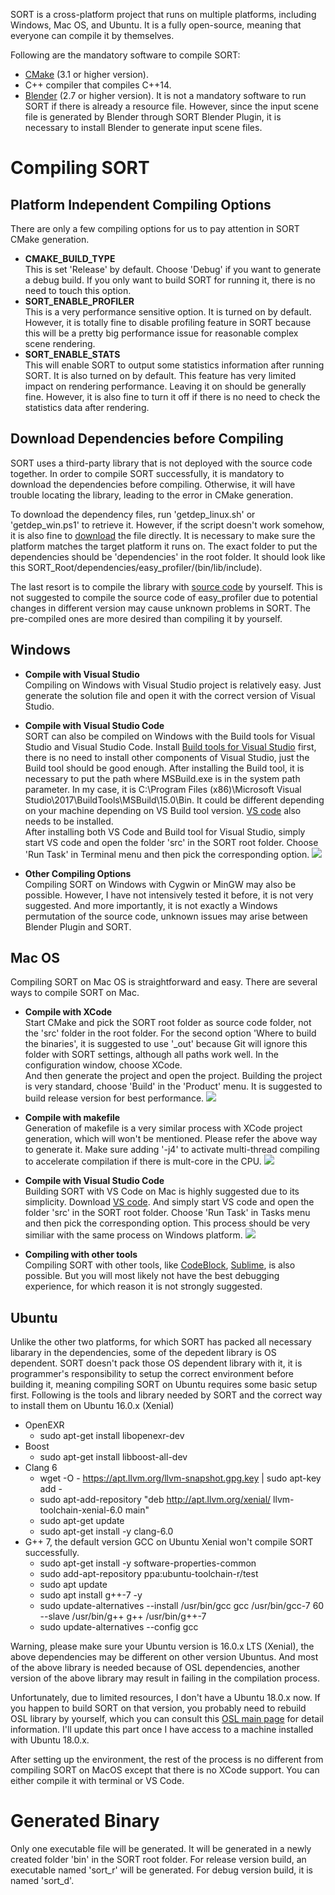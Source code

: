 SORT is a cross-platform project that runs on multiple platforms, including Windows, Mac OS, and Ubuntu.
It is a fully open-source, meaning that everyone can compile it by themselves.

Following are the mandatory software to compile SORT:
* [CMake](https://cmake.org/) (3.1 or higher version).
* C++ compiler that compiles C++14.
* [Blender](https://www.blender.org/) (2.7 or higher version). It is not a mandatory software to run SORT if there is already a resource file. However, since the input scene file is generated by Blender through SORT Blender Plugin, it is necessary to install Blender to generate input scene files.

# Compiling SORT

## Platform Independent Compiling Options
There are only a few compiling options for us to pay attention in SORT CMake generation.

* **CMAKE_BUILD_TYPE**  
This is set 'Release' by default. Choose 'Debug' if you want to generate a debug build. If you only want to build SORT for running it, there is no need to touch this option.
* **SORT_ENABLE_PROFILER**  
This is a very performance sensitive option. It is turned on by default. However, it is totally fine to disable profiling feature in SORT because this will be a pretty big performance issue for reasonable complex scene rendering.
* **SORT_ENABLE_STATS**  
This will enable SORT to output some statistics information after running SORT. It is also turned on by default.
This feature has very limited impact on rendering performance. Leaving it on should be generally fine. However, it is also fine to turn it off if there is no need to check the statistics data after rendering.

## Download Dependencies before Compiling
SORT uses a third-party library that is not deployed with the source code together. In order to compile SORT successfully, it is mandatory to download the dependencies before compiling. Otherwise, it will have trouble locating the library, leading to the error in CMake generation.

To download the dependency files, run 'getdep_linux.sh' or 'getdep_win.ps1' to retrieve it. However, if the script doesn't work somehow, it is also fine to [download](http://45.63.123.194) the file directly. It is necessary to make sure the platform matches the target platform it runs on. The exact folder to put the dependencies should be 'dependencies' in the root folder. It should look like this SORT_Root/dependencies/easy_profiler/(bin/lib/include).

The last resort is to compile the library with [source code](https://github.com/yse/easy_profiler) by yourself. This is not suggested to compile the source code of easy_profiler due to potential changes in different version may cause unknown problems in SORT. The pre-compiled ones are more desired than compiling it by yourself.

## Windows
* **Compile with Visual Studio**  
Compiling on Windows with Visual Studio project is relatively easy. Just generate the solution file and open it with the correct version of Visual Studio.

* **Compile with Visual Studio Code**  
SORT can also be compiled on Windows with the Build tools for Visual Studio and Visual Studio Code. Install [Build tools for Visual Studio](https://visualstudio.microsoft.com/downloads/#build-tools-for-visual-studio-2017) first, there is no need to install other components of Visual Studio, just the Build tool should be good enough. After installing the Build tool, it is necessary to put the path where MSBuild.exe is in the system path parameter. In my case, it is C:\Program Files (x86)\Microsoft Visual Studio\2017\BuildTools\MSBuild\15.0\Bin. It could be different depending on your machine depending on VS Build tool version. [VS code](https://code.visualstudio.com/download) also needs to be installed.  
After installing both VS Code and Build tool for Visual Studio, simply start VS code and open the folder 'src' in the SORT root folder. Choose 'Run Task' in Terminal menu and then pick the corresponding option.
![](assets/compilation/vs_code_win.png)

* **Other Compiling Options**  
Compiling SORT on Windows with Cygwin or MinGW may also be possible. However, I have not intensively tested it before, it is not very suggested. And more importantly, it is not exactly a Windows permutation of the source code, unknown issues may arise between Blender Plugin and SORT.

## Mac OS
Compiling SORT on Mac OS is straightforward and easy. There are several ways to compile SORT on Mac.
* **Compile with XCode**  
Start CMake and pick the SORT root folder as source code folder, not the 'src' folder in the root folder. For the second option 'Where to build the binaries', it is suggested to use '_out' because Git will ignore this folder with SORT settings, although all paths work well. In the configuration window, choose XCode.  
And then generate the project and open the project. Building the project is very standard, choose 'Build' in the 'Product' menu. It is suggested to build release version for best performance.
![](assets/compilation/xcode.png)

* **Compile with makefile**  
Generation of makefile is a very similar process with XCode project generation, which will won't be mentioned. Please refer the above way to generate it. Make sure adding '-j4' to activate multi-thread compiling to accelerate compilation if there is mult-core in the CPU.
![](assets/compilation/terminal.png)

* **Compile with Visual Studio Code**  
Building SORT with VS Code on Mac is highly suggested due to its simplicity. Download [VS code](https://code.visualstudio.com/download). And simply start VS code and open the folder 'src' in the SORT root folder. Choose 'Run Task' in Tasks menu and then pick the corresponding option. This process should be very similiar with the same process on Windows platform.
![](assets/compilation/vs_code_mac.png)

* **Compiling with other tools**  
Compiling SORT with other tools, like [CodeBlock](http://www.codeblocks.org/), [Sublime](https://www.sublimetext.com/), is also possible. But you will most likely not have the best debugging experience, for which reason it is not strongly suggested.

## Ubuntu
Unlike the other two platforms, for which SORT has packed all necessary libarary in the dependencies, some of the depedent library is OS dependent. SORT doesn't pack those OS dependent library with it, it is programmer's responsibility to setup the correct environment before building it, meaning compiling SORT on Ubuntu requires some basic setup first. Following is the tools and library needed by SORT and the correct way to install them on Ubuntu 16.0.x (Xenial)
- OpenEXR
  - sudo apt-get install libopenexr-dev
- Boost
  - sudo apt-get install libboost-all-dev
- Clang 6
  - wget -O - https://apt.llvm.org/llvm-snapshot.gpg.key | sudo apt-key add -
  - sudo apt-add-repository "deb http://apt.llvm.org/xenial/ llvm-toolchain-xenial-6.0 main"
  - sudo apt-get update
  - sudo apt-get install -y clang-6.0
- G++ 7, the default version GCC on Ubuntu Xenial won't compile SORT successfully.
  - sudo apt-get install -y software-properties-common
  - sudo add-apt-repository ppa:ubuntu-toolchain-r/test
  - sudo apt update
  - sudo apt install g++-7 -y
  - sudo update-alternatives --install /usr/bin/gcc gcc /usr/bin/gcc-7 60 --slave /usr/bin/g++ g++ /usr/bin/g++-7
  - sudo update-alternatives --config gcc
  
Warning, please make sure your Ubuntu version is 16.0.x LTS (Xenial), the above dependencies may be different on other version Ubuntus. And most of the above library is needed because of OSL dependencies, another version of the above library may result in failing in the compilation process.

Unfortunately, due to limited resources, I don't have a Ubuntu 18.0.x now. If you happen to build SORT on that version, you probably need to rebuild OSL library by yourself, which you can consult this [OSL main page](https://github.com/imageworks/OpenShadingLanguage) for detail information. I'll update this part once I have access to a machine installed with Ubuntu 18.0.x.

After setting up the environment, the rest of the process is no different from compiling SORT on MacOS except that there is no XCode support. You can either compile it with terminal or VS Code.

# Generated Binary
Only one executable file will be generated. It will be generated in a newly created folder 'bin' in the SORT root folder. For release version build, an executable named 'sort_r' will be generated. For debug version build, it is named 'sort_d'.
